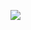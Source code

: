 <a href="https://hits.seeyoufarm.com"><img src="https://hits.seeyoufarm.com/api/count/incr/badge.svg?url=https%3A%2F%2Fgithub.com%2FxDelito%2FxDelito.github.io&count_bg=%23FF0000&title_bg=%23555555&icon=&icon_color=%23E7E7E7&title=Profile+Views&edge_flat=false"/></a>

